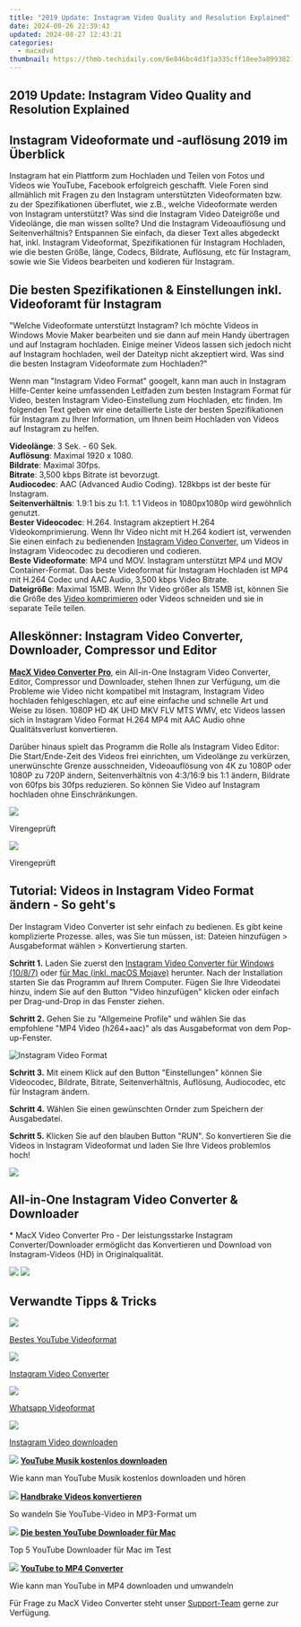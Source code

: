 ```yaml
---
title: "2019 Update: Instagram Video Quality and Resolution Explained"
date: 2024-08-26 22:39:43
updated: 2024-08-27 12:43:21
categories:
  - macxdvd
thumbnail: https://thmb.techidaily.com/6e846bc4d3f1a335cff18ee3a8993821cc088b40d71ee6de6f00eb8971f3a946.jpg
---
```


## 2019 Update: Instagram Video Quality and Resolution Explained

## Instagram Videoformate und -auflösung 2019 im Überblick

Instagram hat ein Plattform zum Hochladen und Teilen von Fotos und Videos wie YouTube, Facebook erfolgreich geschafft. Viele Foren sind allmählich mit Fragen zu den Instagram unterstützten Videoformaten bzw. zu der Spezifikationen überflutet, wie z.B., welche Videoformate werden von Instagram unterstützt? Was sind die Instagram Video Dateigröße und Videolänge, die man wissen sollte? Und die Instagram Videoauflösung und Seitenverhältnis? Entspannen Sie einfach, da dieser Text alles abgedeckt hat, inkl. Instagram Videoformat, Spezifikationen für Instagram Hochladen, wie die besten Größe, länge, Codecs, Bildrate, Auflösung, etc für Instagram, sowie wie Sie Videos bearbeiten und kodieren für Instagram. 



## Die besten Spezifikationen & Einstellungen inkl. Videoforamt für Instagram

"Welche Videoformate unterstützt Instagram? Ich möchte Videos in Windows Movie Maker bearbeiten und sie dann auf mein Handy übertragen und auf Instagram hochladen. Einige meiner Videos lassen sich jedoch nicht auf Instagram hochladen, weil der Dateityp nicht akzeptiert wird. Was sind die besten Instagram Videoformate zum Hochladen?" 

Wenn man "Instagram Video Format" googelt, kann man auch in Instagram Hilfe-Center keine umfassenden Leitfaden zum besten Instagram Format für Video, besten Instagram Video-Einstellung zum Hochladen, etc finden. Im folgenden Text geben wir eine detaillierte Liste der besten Spezifikationen für Instagram zu Ihrer Information, um Ihnen beim Hochladen von Videos auf Instagram zu helfen. 

**Videolänge**: 3 Sek. - 60 Sek.   
**Auflösung**: Maximal 1920 x 1080\.   
**Bildrate**: Maximal 30fps.   
**Bitrate**: 3,500 kbps Bitrate ist bevorzugt.   
**Audiocodec**: AAC (Advanced Audio Coding). 128kbps ist der beste für Instagram.   
**Seitenverhältnis**: 1.9:1 bis zu 1:1\. 1:1 Videos in 1080px1080p wird gewöhnlich genutzt.   
**Bester Videocodec**: H.264\. Instagram akzeptiert H.264 Videokomprimierung. Wenn Ihr Video nicht mit H.264 kodiert ist, verwenden Sie einen einfach zu bedienenden [Instagram Video Converter](https://tools.techidaily.com/macxdvd/products/), um Videos in Instagram Videocodec zu decodieren und codieren.   
**Beste Videoformate**: MP4 und MOV. Instagram unterstützt MP4 und MOV Container-Format. Das beste Videoformat für Instagram Hochladen ist MP4 mit H.264 Codec und AAC Audio, 3,500 kbps Video Bitrate.  
**Dateigröße**: Maximal 15MB. Wenn Ihr Video größer als 15MB ist, können Sie die Größe des [Video komprimieren](https://tools.techidaily.com/macxdvd/products/) oder Videos schneiden und sie in separate Teile teilen. 



## Alleskönner: Instagram Video Converter, Downloader, Compressor und Editor 

[**MacX Video Converter Pro**](https://tools.techidaily.com/macxdvd/products/), ein All-in-One Instagram Video Converter, Editor, Compressor und Downloader, stehen Ihnen zur Verfügung, um die Probleme wie Video nicht kompatibel mit Instagram, Instagram Video hochladen fehlgeschlagen, etc auf eine einfache und schnelle Art und Weise zu lösen. 1080P HD 4K UHD MKV FLV MTS WMV, etc Videos lassen sich in Instagram Video Format H.264 MP4 mit AAC Audio ohne Qualitätsverlust konvertieren. 

Darüber hinaus spielt das Programm die Rolle als Instagram Video Editor: Die Start/Ende-Zeit des Videos frei einrichten, um Videolänge zu verkürzen, unerwünschte Grenze ausschneiden, Videoauflösung von 4K zu 1080P oder 1080P zu 720P ändern, Seitenverhältnis von 4:3/16:9 bis 1:1 ändern, Bildrate von 60fps bis 30fps reduzieren. So können Sie Video auf Instagram hochladen ohne Einschränkungen. 

[![](https://www.macxdvd.com/tutorial-de/howto_image/free_down_win_de_2.png)](https://tools.techidaily.com/macxdvd/products/) 

Virengeprüft

[![](https://www.macxdvd.com/tutorial-de/howto_image/free_down_de_2.png)](https://tools.techidaily.com/macxdvd/products/) 

Virengeprüft



## Tutorial: Videos in Instagram Video Format ändern - So geht's

Der Instagram Video Converter ist sehr einfach zu bedienen. Es gibt keine komplizierte Prozesse. alles, was Sie tun müssen, ist: Dateien hinzufügen > Ausgabeformat wählen > Konvertierung starten.

**Schritt 1.** Laden Sie zuerst den [Instagram Video Converter für Windows (10/8/7)](https://tools.techidaily.com/macxdvd/products/) oder [für Mac (inkl. macOS Mojave)](https://tools.techidaily.com/macxdvd/products/) herunter. Nach der Installation starten Sie das Programm auf Ihrem Computer. Fügen Sie Ihre Videodatei hinzu, indem Sie auf den Button "Video hinzufügen" klicken oder einfach per Drag-und-Drop in das Fenster ziehen.

**Schritt 2.** Gehen Sie zu "Allgemeine Profile" und wählen Sie das empfohlene "MP4 Video (h264+aac)" als das Ausgabeformat von dem Pop-up-Fenster.

![Instagram Video Format](https://www.macxdvd.com/tutorial-de/article-image/instagram-videoformat-2.jpg)

**Schritt 3.** Mit einem Klick auf den Button "Einstellungen" können Sie Videocodec, Bildrate, Bitrate, Seitenverhältnis, Auflösung, Audiocodec, etc für Instagram ändern. 

**Schritt 4.** Wählen Sie einen gewünschten Ornder zum Speichern der Ausgabedatei. 

**Schritt 5.** Klicken Sie auf den blauben Button "RUN". So konvertieren Sie die Videos in Instagram Videoformat und laden Sie Ihre Videos problemlos hoch! 



![](https://www.macxdvd.com/tutorial-de/howto_image/bluray.png) 

## All-in-One Instagram Video Converter & Downloader

\* MacX Video Converter Pro - Der leistungsstarke Instagram Converter/Downloader ermöglicht das Konvertieren und Download von Instagram-Videos (HD) in Originalqualität.   

[![](https://www.macxdvd.com/tutorial-de/howto_image/winx-de.png)](https://tools.techidaily.com/macxdvd/products/) [![](https://www.macxdvd.com/tutorial-de/howto_image/macx-de.png)](https://tools.techidaily.com/macxdvd/products/) 



## Verwandte Tipps & Tricks

![](https://www.macxdvd.com/tutorial-de/howto_image/youtube1.jpg) 

[Bestes YouTube Videoformat](https://tools.techidaily.com/macxdvd/products/)

![](https://www.macxdvd.com/tutorial-de/howto_image/youtube2.jpg) 

[Instagram Video Converter](https://tools.techidaily.com/macxdvd/products/)

![](https://www.macxdvd.com/tutorial-de/howto_image/youtube3.jpg) 

[Whatsapp Videoformat](https://tools.techidaily.com/macxdvd/products/)

![](https://www.macxdvd.com/tutorial-de/howto_image/youtube4.jpg) 

[Instagram Video downloaden](https://tools.techidaily.com/macxdvd/products/) 

![](https://www.macxdvd.com/tutorial-de/../seoimage/link_icon_blue.png) **[YouTube Musik kostenlos downloaden](https://tools.techidaily.com/macxdvd/products/)** 

Wie kann man YouTube Musik kostenlos downloaden und hören

![](https://www.macxdvd.com/tutorial-de/../seoimage/link_icon_blue.png) **[Handbrake Videos konvertieren](https://tools.techidaily.com/macxdvd/products/)** 

So wandeln Sie YouTube-Video in MP3-Format um

![](https://www.macxdvd.com/tutorial-de/../seoimage/link_icon_blue.png) **[Die besten YouTube Downloader für Mac](https://tools.techidaily.com/macxdvd/products/)** 

Top 5 YouTube Downloader für Mac im Test

![](https://www.macxdvd.com/tutorial-de/../seoimage/link_icon_blue.png) **[YouTube to MP4 Converter](https://tools.techidaily.com/macxdvd/products/)** 

Wie kann man YouTube in MP4 downloaden und umwandeln



Für Frage zu MacX Video Converter steht unser [Support-Team](https://tools.techidaily.com/macxdvd/products/) gerne zur Verfügung.

<ins class="adsbygoogle"
     style="display:block"
     data-ad-format="autorelaxed"
     data-ad-client="ca-pub-7571918770474297"
     data-ad-slot="1223367746"></ins>



<ins class="adsbygoogle"
     style="display:block"
     data-ad-client="ca-pub-7571918770474297"
     data-ad-slot="8358498916"
     data-ad-format="auto"
     data-full-width-responsive="true"></ins>
